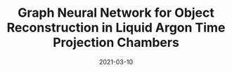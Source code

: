 ---
title: "Graph Neural Network for Object Reconstruction in Liquid Argon Time Projection Chambers"
date: 2021-03-10
venue: EPJ Web Conf. 251 (2021) 03054
link: https://doi.org/10.1051/epjconf/202125103054
inspire_id: 1850945
---